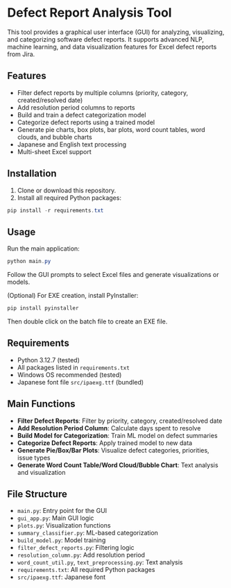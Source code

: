 # Defect Report Analysis Tool

This tool provides a graphical user interface (GUI) for analyzing, visualizing, and categorizing software defect reports. It supports advanced NLP, machine learning, and data visualization features for Excel defect reports from Jira.

## Features
- Filter defect reports by multiple columns (priority, category, created/resolved date)
- Add resolution period columns to reports
- Build and train a defect categorization model
- Categorize defect reports using a trained model
- Generate pie charts, box plots, bar plots, word count tables, word clouds, and bubble charts
- Japanese and English text processing
- Multi-sheet Excel support

## Installation
1. Clone or download this repository.
2. Install all required Python packages:

```powershell
pip install -r requirements.txt
```

## Usage
Run the main application:

```powershell
python main.py
```

Follow the GUI prompts to select Excel files and generate visualizations or models.

(Optional) For EXE creation, install PyInstaller:

```powershell
pip install pyinstaller
```
Then double click on the batch file to create an EXE file.

## Requirements
- Python 3.12.7 (tested)
- All packages listed in `requirements.txt`
- Windows OS recommended (tested)
- Japanese font file `src/ipaexg.ttf` (bundled)

## Main Functions
- **Filter Defect Reports**: Filter by priority, category, created/resolved date
- **Add Resolution Period Column**: Calculate days spent to resolve
- **Build Model for Categorization**: Train ML model on defect summaries
- **Categorize Defect Reports**: Apply trained model to new data
- **Generate Pie/Box/Bar Plots**: Visualize defect categories, priorities, issue types
- **Generate Word Count Table/Word Cloud/Bubble Chart**: Text analysis and visualization

## File Structure
- `main.py`: Entry point for the GUI
- `gui_app.py`: Main GUI logic
- `plots.py`: Visualization functions
- `summary_classifier.py`: ML-based categorization
- `build_model.py`: Model training
- `filter_defect_reports.py`: Filtering logic
- `resolution_column.py`: Add resolution period
- `word_count_util.py`, `text_preprocessing.py`: Text analysis
- `requirements.txt`: All required Python packages
- `src/ipaexg.ttf`: Japanese font
